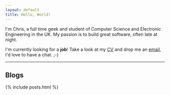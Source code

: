 ```yaml
---
layout: default
title: Hello, World!
---
```


I'm Chris, a full time geek and student of Computer Science and
Electronic Engineering in the UK. My passion is to build great
software, often late at night.

I'm currently looking for a **job**! Take a look at my [CV](/cv)
and drop me an [email](mailto:chrisc.101@gmail.com), I'd love to have
a chat. ;-)

-----

<h2 id="posts">Blogs</h2>

{% include posts.html %}
